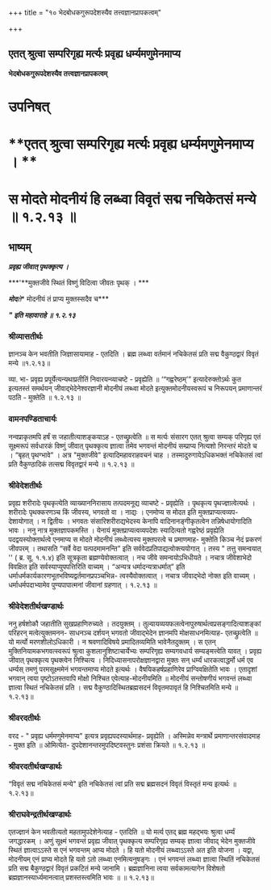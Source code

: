 +++
title = "१० भेदबोधकगुरूपदेशस्यैव तत्त्वज्ञानप्रापकत्वम्"

+++


## एतत् श्रुत्वा सम्परिगृह्य मर्त्यः प्रवृह्य धर्म्यमणुमेनमाप्य

**भेदबोधकगुरूपदेशस्यैव तत्त्वज्ञानप्रापकत्वम्**

# **उपनिषत्**

# **एतत् श्रुत्वा सम्परिगृह्य मर्त्यः प्रवृह्य धर्म्यमणुमेनमाप्य । **

# **स मोदते मोदनीयं हि लब्ध्वा विवृतं सद्म नचिकेतसं मन्ये ॥ १.२.१३ ॥**

## **भाष्यम्**

***प्रवृह्य जीवात् पृथक्कृत्य ।***

***'**मुक्तजीवे स्थितं विष्णुं विदित्वा जीवतः पृथक् । ***

***मोद**ते** मोदनीयं तं प्राप्य मुक्तस्सदैव च***

***" इति महावाराहे ॥ १.२.१३***

### **श्रीव्यासतीर्थः**

ज्ञानञ्च केन भवतीति जिज्ञासायामाह - एतदिति । ब्रह्म लब्ध्वा वर्तमानं नचिकेतसं प्रति सद्म वैकुण्ठद्वारं विवृतं मन्ये ॥१.२.१३॥

व्या. भा- प्रवृह्य प्रपूर्येत्यन्यथाप्रतीतिं निवारयन्व्याचष्टे - प्रवृह्येति ॥ ‘“गह्वरेष्ठम्’” इत्यादेरुक्तोऽर्थः कुत इत्यतस्तं समर्थयन् जीवाद्भेदेनेश्वरज्ञानी मोदनीयं लब्ध्वा मोदते इत्युक्तमोदनीयस्वरूपं च निरूपयन् प्रमाणान्तरं पठति - मुक्तेति ॥ १.२.१३ ॥

### **वामनपण्डिताचार्यः**

नन्वप्राकृतमपि हर्षं स जहातीत्याशङ्कयाऽह - एतच्छ्रुत्वेति ॥ स मर्त्यः संसारग एतत् श्रुत्वा सम्यक् परिगृह्य एतं सूक्ष्मरूपं सर्वधारकं विष्णुं जीवात् पृथक्कृत्य ज्ञात्वा तमेव भगवन्तं मोदनीयं सम्प्राप्य नित्यशो निरन्तरं मोदते च । “बृहत् पृथग्भावे” । अत्र "मुक्तजीवे" इत्यादिमहावराहवचनं चाह । तस्मादुरुगायेऽधिकभक्तं नचिकेतसं त्वां प्रति वैकुण्ठादिकं तत्सद्म विवृतद्वारं मन्ये ॥ १.२.१३ ॥

### **श्रीवेदेशतीर्थः**

प्रवृह्य शरीरादेः पृथकृत्येति व्याख्याननिरासाय तत्पदमनूद्य व्याचष्टे - प्रवृह्येति । पृथकृत्य पृथज्ज्ञात्वेत्यर्थः । शरीरादेः पृथक्करणञ्च किं जीवस्य, भगवतो वा । नाद्यः । एनमोप्य स मोदत इति मुक्तप्राप्यत्वव्यप- देशायोगात् । न द्वितीयः । भगवतः संसारिशरीराद्यभेदस्य केनापि वादिनानङ्गीकृतत्वेन तन्निषेधायोगादिति भावः । ननु नात्र मुक्तज्ञापकमस्ति । येनायं मुक्तप्राप्यत्वव्यपदेशः स्यादित्यतो गह्वरेष्ठं प्रवृह्येति पदद्वयस्योक्तार्थत्वे एनमाप्य स मोदते मोदनीयं लब्ध्वेत्यस्य मुक्तपरत्वे च प्रमाणमाह- मुक्तेति किञ्च नेदं प्रकरणं जीवपरम् । तथासति “सर्वे वेदा यत्पदमामनन्ति” इति सर्ववेदप्रतिपाद्यत्वोक्त्ययोगात् । तस्य " तत्तु समन्वयात् '' ( ब्र. सू. १.१.४) इति सूत्रकृता ब्रह्मण्येवोक्तत्वात् । नच जीवे समन्वयोऽभिधीयते । नचात्र जीवेशाभेदो विवक्षित इति सर्वस्याप्युपपत्तिरिति वाच्यम् । “अन्यत्र धर्मादन्यत्राधर्मात्” इति धर्माधर्मकार्यकारणभूतभविष्यद्वर्तमानप्रपञ्चभिन्न- त्वस्यैवोक्तत्वात् । नचात्र जीवाद्भेदो नोक्त इति वाच्यम् । धर्माधर्मपदाभ्यामेव पुण्यपापात्मनां जीवानां ग्रहणात् । १.२.१३ ॥

### **श्रीवेदेशतीर्थखण्डार्थः**

ननु हर्षशोकौ जहातीति सुखप्रहाणिरुच्यते । तदयुक्तम् । तुल्यायव्ययफलत्वेनापुरुषार्थत्वप्रसङ्गादित्याशङ्कां परिहरन् मत्वेत्युक्तमनन- साधनञ्च दर्शयन् भगवतो जीवाद्भेदेन ज्ञानमपि मोक्षसाधनमित्याह- एतच्छ्रुत्वेति ॥ यो मर्त्यो मरणशीलोऽधिकारी । न श्रवणादिविषये प्रमादितव्यमिति भावेनैतदुक्तम् । स एतन् मुक्तिनियामकभगवत्स्वरूपं श्रुत्वा कुशलानुशिष्टाचार्येभ्यः सम्परिगृह्य सम्यगवधार्य सम्यङ्मत्त्वेति यावत् । प्रवृह्य जीवात् पृथक्कृत्य पृथक्त्वेन निश्चित्य । निदिध्यासनापरोक्षज्ञानद्वारा मुक्तः सन् धर्म्यं धारकत्वाद्धर्मो धर्म एव धर्म्यस् तमणुं परमसूक्ष्ममेनं भगवन्तमाप्य मोदते इत्यर्थः । वैषयिकहर्षप्रहाणिरेव प्राग्विवक्षितेति भावः । एतादृशां भगवान् त्वया पृष्टोऽतस्तवापि मोक्षो निश्चित एवेत्याह-मोदनीयमिति ॥ मोदनीयं सन्तोषणीयं भगवन्तं लब्ध्वा ज्ञात्वा स्थितं नचिकेतसं प्रति । सद्म वैकुण्ठादिस्थितब्रह्मसदनं विवृतमपावृतं हि निश्चितमिति मन्ये ॥१.२.१३॥

### **श्रीवरदतीर्थः**

वरद - " प्रवृह्य धर्ममणुमेनमाप्य" इत्यत्र प्रवृह्यपदस्यार्थमाह- प्रवृह्येति । अस्मिन्नेव मन्त्रार्थे प्रमाणान्तरसंवादमाह - मुक्त इति ॥ ओमित्येत- दुपदेशानन्तरमुपदिष्टवस्तुनः प्रशंसा क्रियते ॥ १.२.१३ ॥

### **श्रीवरदतीर्थखण्डार्थः**

“विवृतं सद्म नचिकेतसं मन्ये" इति नचिकेतसं त्वां प्रति सद्म ब्रह्मसदनं विवृतं विस्तृतं मन्य इत्यर्थः ॥ १.२.१३॥

### **श्रीराघवेन्द्रतीर्थखण्डार्थः**

एतज्ज्ञानं केन भवतीत्यतो महतामुपदेशेनेत्याह - एतदिति ॥ यो मर्त्य एतद् ब्रह्म महद्भयः श्रुत्वा धर्म्यं जगद्धारकम् । अणुं सूक्ष्मं भगवन्तं प्रवृह्य जीवात् पृथक्कृत्य सम्परिगृह्य सम्यक् ज्ञात्वा जीवाद् भेदेन मुक्तजीवे स्थितं ज्ञात्वाऽऽस्ते स एनं भगवन्तम् आप्य मोदते । हि यतो मोदनीयं लब्ध्वाऽऽस्ते अत इति योजना । यद्वा, मोदनीयम् एनं प्राप्य मोदते हि यतो ऽतो लब्ध्वा एनमित्यनुषङ्गः । एनं भगवन्तं लब्ध्वा ज्ञात्वा स्थितिं नचिकेतसं प्रति सद्म बैकुण्ठद्वारं विवृतं प्रकटितं मन्ये जानामि । ब्रह्मज्ञानिना त्वया सर्वकामत्यागेन विशेषतो ब्रह्मज्ञानस्यार्ध्यमानत्वात् प्रशस्तस्त्वमिति भावः ॥ ॥ १.२.१३॥

